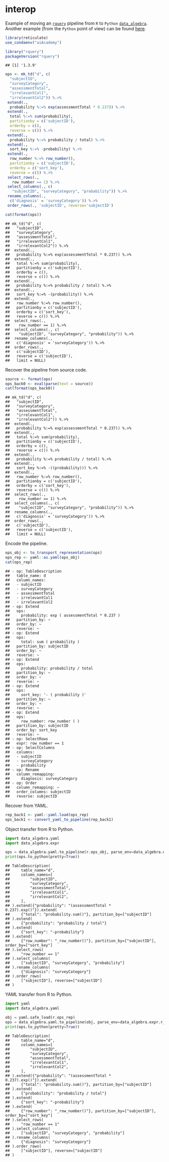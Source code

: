 interop
================

Example of moving an [`rquery`](https://winvector.github.io/rquery/)
pipeline from `R` to `Python`
[`data_algebra`](https://github.com/WinVector/data_algebra). Another
example (from the `Python` point of view) can be found
[here](https://github.com/WinVector/data_algebra/blob/master/Examples/LogisticExample/ScoringExample.ipynb).

``` r
library(reticulate)
use_condaenv("aiAcademy") 
```

``` r
library("rquery")
packageVersion("rquery")
```

    ## [1] '1.3.9'

``` r
ops <- mk_td("d", c(
  "subjectID",
  "surveyCategory",
  "assessmentTotal",
  "irrelevantCol1",
  "irrelevantCol2")) %.>%
 extend(.,
  probability %:=% exp(assessmentTotal * 0.237)) %.>%
 extend(.,
  total %:=% sum(probability),
  partitionby = c('subjectID'),
  orderby = c(),
  reverse = c()) %.>%
 extend(.,
  probability %:=% probability / total) %.>%
 extend(.,
  sort_key %:=% -probability) %.>%
 extend(.,
  row_number %:=% row_number(),
  partitionby = c('subjectID'),
  orderby = c('sort_key'),
  reverse = c()) %.>%
 select_rows(.,
   row_number == 1) %.>%
 select_columns(., c(
   "subjectID", "surveyCategory", "probability")) %.>%
 rename_columns(.,
  c('diagnosis' = 'surveyCategory')) %.>%
 order_rows(., 'subjectID', reverse='subjectID')

cat(format(ops))
```

    ## mk_td("d", c(
    ##   "subjectID",
    ##   "surveyCategory",
    ##   "assessmentTotal",
    ##   "irrelevantCol1",
    ##   "irrelevantCol2")) %.>%
    ##  extend(.,
    ##   probability %:=% exp(assessmentTotal * 0.237)) %.>%
    ##  extend(.,
    ##   total %:=% sum(probability),
    ##   partitionby = c('subjectID'),
    ##   orderby = c(),
    ##   reverse = c()) %.>%
    ##  extend(.,
    ##   probability %:=% probability / total) %.>%
    ##  extend(.,
    ##   sort_key %:=% -(probability)) %.>%
    ##  extend(.,
    ##   row_number %:=% row_number(),
    ##   partitionby = c('subjectID'),
    ##   orderby = c('sort_key'),
    ##   reverse = c()) %.>%
    ##  select_rows(.,
    ##    row_number == 1) %.>%
    ##  select_columns(., c(
    ##    "subjectID", "surveyCategory", "probability")) %.>%
    ##  rename_columns(.,
    ##   c('diagnosis' = 'surveyCategory')) %.>%
    ##  order_rows(.,
    ##   c('subjectID'),
    ##   reverse = c('subjectID'),
    ##   limit = NULL)

Recover the pipeline from source code.

``` r
source <- format(ops)
ops_back0 <- eval(parse(text = source))
cat(format(ops_back0))
```

    ## mk_td("d", c(
    ##   "subjectID",
    ##   "surveyCategory",
    ##   "assessmentTotal",
    ##   "irrelevantCol1",
    ##   "irrelevantCol2")) %.>%
    ##  extend(.,
    ##   probability %:=% exp(assessmentTotal * 0.237)) %.>%
    ##  extend(.,
    ##   total %:=% sum(probability),
    ##   partitionby = c('subjectID'),
    ##   orderby = c(),
    ##   reverse = c()) %.>%
    ##  extend(.,
    ##   probability %:=% probability / total) %.>%
    ##  extend(.,
    ##   sort_key %:=% -((probability))) %.>%
    ##  extend(.,
    ##   row_number %:=% row_number(),
    ##   partitionby = c('subjectID'),
    ##   orderby = c('sort_key'),
    ##   reverse = c()) %.>%
    ##  select_rows(.,
    ##    row_number == 1) %.>%
    ##  select_columns(., c(
    ##    "subjectID", "surveyCategory", "probability")) %.>%
    ##  rename_columns(.,
    ##   c('diagnosis' = 'surveyCategory')) %.>%
    ##  order_rows(.,
    ##   c('subjectID'),
    ##   reverse = c('subjectID'),
    ##   limit = NULL)

Encode the pipeline.

``` r
ops_obj <- to_transport_representation(ops)
ops_rep <- yaml::as.yaml(ops_obj)
cat(ops_rep)
```

    ## - op: TableDescription
    ##   table_name: d
    ##   column_names:
    ##   - subjectID
    ##   - surveyCategory
    ##   - assessmentTotal
    ##   - irrelevantCol1
    ##   - irrelevantCol2
    ## - op: Extend
    ##   ops:
    ##     probability: exp ( assessmentTotal * 0.237 )
    ##   partition_by: ~
    ##   order_by: ~
    ##   reverse: ~
    ## - op: Extend
    ##   ops:
    ##     total: sum ( probability )
    ##   partition_by: subjectID
    ##   order_by: ~
    ##   reverse: ~
    ## - op: Extend
    ##   ops:
    ##     probability: probability / total
    ##   partition_by: ~
    ##   order_by: ~
    ##   reverse: ~
    ## - op: Extend
    ##   ops:
    ##     sort_key: '- ( probability )'
    ##   partition_by: ~
    ##   order_by: ~
    ##   reverse: ~
    ## - op: Extend
    ##   ops:
    ##     row_number: row_number ( )
    ##   partition_by: subjectID
    ##   order_by: sort_key
    ##   reverse: ~
    ## - op: SelectRows
    ##   expr: row_number == 1
    ## - op: SelectColumns
    ##   columns:
    ##   - subjectID
    ##   - surveyCategory
    ##   - probability
    ## - op: Rename
    ##   column_remapping:
    ##     diagnosis: surveyCategory
    ## - op: Order
    ##   column_remapping: ~
    ##   order_columns: subjectID
    ##   reverse: subjectID

Recover from YAML.

``` r
rep_back1 <- yaml::yaml.load(ops_rep)
ops_back1 <- convert_yaml_to_pipeline(rep_back1)
```

Object transfer from R to Python.

``` python
import data_algebra.yaml
import data_algebra.expr

ops = data_algebra.yaml.to_pipeline(r.ops_obj, parse_env=data_algebra.expr.r_parse_env())
print(ops.to_python(pretty=True))
```

    ## TableDescription(
    ##     table_name="d",
    ##     column_names=[
    ##         "subjectID",
    ##         "surveyCategory",
    ##         "assessmentTotal",
    ##         "irrelevantCol1",
    ##         "irrelevantCol2",
    ##     ],
    ## ).extend({"probability": "(assessmentTotal * 0.237).exp()"}).extend(
    ##     {"total": "probability.sum()"}, partition_by=["subjectID"]
    ## ).extend(
    ##     {"probability": "probability / total"}
    ## ).extend(
    ##     {"sort_key": "-probability"}
    ## ).extend(
    ##     {"row_number": "_row_number()"}, partition_by=["subjectID"], order_by=["sort_key"]
    ## ).select_rows(
    ##     "row_number == 1"
    ## ).select_columns(
    ##     ["subjectID", "surveyCategory", "probability"]
    ## ).rename_columns(
    ##     {"diagnosis": "surveyCategory"}
    ## ).order_rows(
    ##     ["subjectID"], reverse=["subjectID"]
    ## )

YAML transfer from R to Python.

``` python
import yaml
import data_algebra.yaml

obj = yaml.safe_load(r.ops_rep)
ops = data_algebra.yaml.to_pipeline(obj, parse_env=data_algebra.expr.r_parse_env())
print(ops.to_python(pretty=True))
```

    ## TableDescription(
    ##     table_name="d",
    ##     column_names=[
    ##         "subjectID",
    ##         "surveyCategory",
    ##         "assessmentTotal",
    ##         "irrelevantCol1",
    ##         "irrelevantCol2",
    ##     ],
    ## ).extend({"probability": "(assessmentTotal * 0.237).exp()"}).extend(
    ##     {"total": "probability.sum()"}, partition_by=["subjectID"]
    ## ).extend(
    ##     {"probability": "probability / total"}
    ## ).extend(
    ##     {"sort_key": "-probability"}
    ## ).extend(
    ##     {"row_number": "_row_number()"}, partition_by=["subjectID"], order_by=["sort_key"]
    ## ).select_rows(
    ##     "row_number == 1"
    ## ).select_columns(
    ##     ["subjectID", "surveyCategory", "probability"]
    ## ).rename_columns(
    ##     {"diagnosis": "surveyCategory"}
    ## ).order_rows(
    ##     ["subjectID"], reverse=["subjectID"]
    ## )
